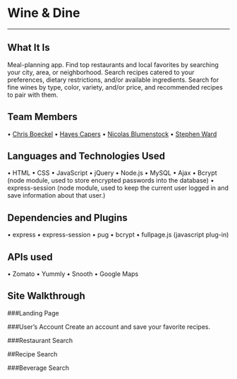 # Wine & Dine

---

## What It Is
Meal-planning app. Find top restaurants and local favorites by searching your city, area, or neighborhood. Search recipes catered to your preferences, dietary restrictions, and/or available ingredients. Search for fine wines by type, color, variety, and/or price, and recommended recipes to pair with them. 

## Team Members
•	<a href='http://github.com/cboe07'>Chris Boeckel</a>
•	<a href='http://github.com/HayesCapers'>Hayes Capers</a>
•	<a href='http://github.com/nicolasblumenstock'>Nicolas Blumenstock</a>
•	<a href='http://github.com/stephenward21'>Stephen Ward</a>


## Languages and Technologies Used
•	HTML
•	CSS
•	JavaScript
•	jQuery
•	Node.js
•	MySQL
•	Ajax
•	Bcrypt (node module, used to store encrypted passwords into the database)
•	express-session (node module, used to keep the current user logged in and save information about that user.)

## Dependencies and Plugins
•	express
•	express-session
•	pug
•	bcrypt
•	fullpage.js (javascript plug-in)

## APIs used
•	Zomato
•	Yummly
•	Snooth
•	Google Maps


## Site Walkthrough

###Landing Page

###User’s Account
Create an account and save your favorite recipes.

###Restaurant Search

##Recipe Search

###Beverage Search

